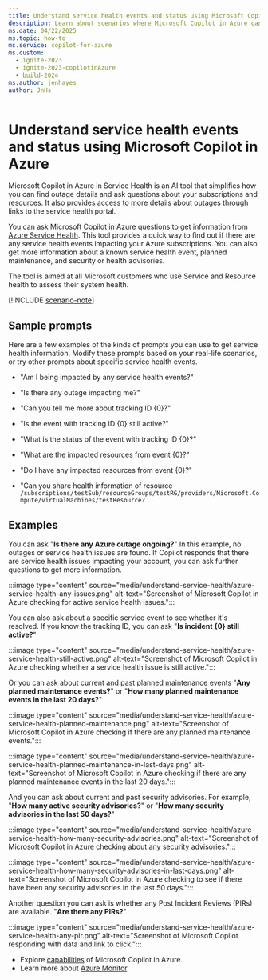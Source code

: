 ```yaml
---
title: Understand service health events and status using Microsoft Copilot in Azure
description: Learn about scenarios where Microsoft Copilot in Azure can provide information about service health events.
ms.date: 04/22/2025
ms.topic: how-to
ms.service: copilot-for-azure
ms.custom:
  - ignite-2023
  - ignite-2023-copilotinAzure
  - build-2024
ms.author: jenhayes
author: JnHs
---
```


# Understand service health events and status using Microsoft Copilot in Azure

Microsoft Copilot in Azure in Service Health is an AI tool that simplifies how you can find outage details and ask questions about your subscriptions and resources. 
It also provides access to more details about outages through links to the service health portal.

You can ask Microsoft Copilot in Azure questions to get information from [Azure Service Health](/azure/service-health/overview). This tool provides a quick way to find out if there are any service health events impacting your Azure subscriptions. You can also get more information about a known service health event, planned maintenance, and security or health advisories.

The tool is aimed at all Microsoft customers who use Service and Resource health to assess their system health.

[!INCLUDE [scenario-note](includes/scenario-note.md)]



## Sample prompts

Here are a few examples of the kinds of prompts you can use to get service health information. Modify these prompts based on your real-life scenarios, or try other prompts about specific service health events.

- "Am I being impacted by any service health events?"
- "Is there any outage impacting me?"
- "Can you tell me more about tracking ID {0}?"
- "Is the event with tracking ID {0} still active?"
- "What is the status of the event with tracking ID {0}?"
- "What are the impacted resources from event {0}?"
- "Do I have any impacted resources from event {0}?"

-	"Can you share health information of resource 
  ``/subscriptions/testSub/resourceGroups/testRG/providers/Microsoft.Compute/virtualMachines/testResource?``<br>
  <!--
•	"What is the health of resource" 
  ``/subscriptions/testSub/resourceGroups/testRG/providers/Microsoft.DocumentDB/databaseAccounts/testResource?"``<br>
•	"Is the resource 
  ``/subscriptions/testSub/resourceGroups/testRG/providers/Microsoft.Network/loadBalancers/testResource healthy?"``<br>-->

## Examples

You can ask "**Is there any Azure outage ongoing?**" In this example, no outages or service health issues are found. If Copilot responds that there are service health issues impacting your account, you can ask further questions to get more information.

:::image type="content" source="media/understand-service-health/azure-service-health-any-issues.png" alt-text="Screenshot of Microsoft Copilot in Azure checking for active service health issues.":::

You can also ask about a specific service event to see whether it's resolved. If you know the tracking ID, you can ask "**Is incident {0} still active?**"

:::image type="content" source="media/understand-service-health/azure-service-health-still-active.png" alt-text="Screenshot of Microsoft Copilot in Azure checking whether a service health issue is still active.":::

Or you can ask about current and past planned maintenance events "**Any planned maintenance events?**" or "**How many planned maintenance events in the last 20 days?**"

:::image type="content" source="media/understand-service-health/azure-service-health-planned-maintenance.png" alt-text="Screenshot of Microsoft Copilot in Azure checking if there are any planned maintenance events.":::

:::image type="content" source="media/understand-service-health/azure-service-health-planned-maintenance-in-last-days.png" alt-text="Screenshot of Microsoft Copilot in Azure checking if there are any planned maintenance events in the last 20 days.":::

And you can ask about current and past security advisories. For example, "**How many active security advisories?**" or "**How many security advisories in the last 50 days?**"

:::image type="content" source="media/understand-service-health/azure-service-health-how-many-security-advisories.png" alt-text="Screenshot of Microsoft Copilot in Azure checking about any security advisories.":::

:::image type="content" source="media/understand-service-health/azure-service-health-how-many-security-advisories-in-last-days.png" alt-text="Screenshot of Microsoft Copilot in Azure checking to see if there have been any security advisories in the last 50 days.":::

Another question you can ask is whether any Post Incident Reviews (PIRs) are available. "**Are there any PIRs?**"

:::image type="content" source="media/understand-service-health/azure-service-health-any-pir.png" alt-text="Screenshot of Microsoft Copilot responding with data and link to click.":::


- Explore [capabilities](capabilities.md) of Microsoft Copilot in Azure.
- Learn more about [Azure Monitor](/azure/azure-monitor/).
